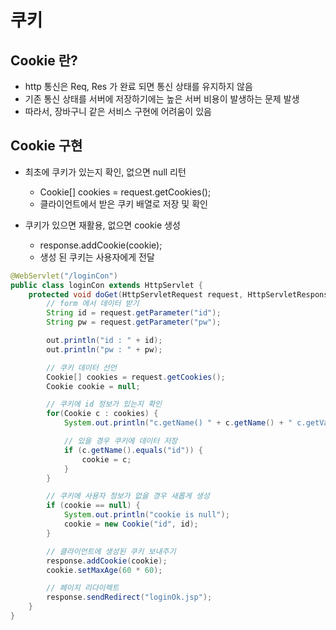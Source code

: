 # 쿠키

## Cookie 란?

- http 통신은 Req, Res 가 완료 되면 통신 상태를 유지하지 않음
- 기존 통신 상태를 서버에 저장하기에는 높은 서버 비용이 발생하는 문제 발생
- 따라서, 장바구니 같은 서비스 구현에 어려움이 있음

## Cookie 구현

- 최초에 쿠키가 있는지 확인, 없으면 null 리턴
    - Cookie[] cookies = request.getCookies(); 
    - 클라이언트에서 받은 쿠키 배열로 저장 및 확인

- 쿠키가 있으면 재활용, 없으면 cookie 생성
  - response.addCookie(cookie);
  - 생성 된 쿠키는 사용자에게 전달

```java
@WebServlet("/loginCon")
public class loginCon extends HttpServlet {
    protected void doGet(HttpServletRequest request, HttpServletResponse response) throws ServletException, IOException {
        // form 에서 데이터 받기
        String id = request.getParameter("id");
        String pw = request.getParameter("pw");

        out.println("id : " + id);
        out.println("pw : " + pw);

        // 쿠키 데이터 선언
        Cookie[] cookies = request.getCookies();
        Cookie cookie = null;

        // 쿠키에 id 정보가 있는지 확인
        for(Cookie c : cookies) {
            System.out.println("c.getName() " + c.getName() + " c.getValue() " + c.getValue());

            // 있을 경우 쿠키에 데이터 저장
            if (c.getName().equals("id")) {
                cookie = c;
            }
        }

        // 쿠키에 사용자 정보가 없을 경우 새롭게 생성
        if (cookie == null) {
            System.out.println("cookie is null");
            cookie = new Cookie("id", id);
        }

        // 클라이언트에 생성된 쿠키 보내주기
        response.addCookie(cookie);
        cookie.setMaxAge(60 * 60);

        // 페이지 리다이렉트
        response.sendRedirect("loginOk.jsp");
    }    
}
```
